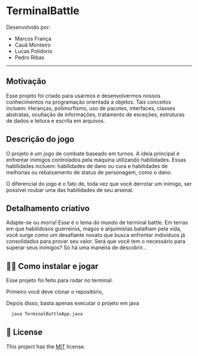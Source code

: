 # TerminalBattle
Desenvolvido por:
- Marcos França
- Cauã Monteiro
- Lucas Polidorio
- Pedro Ribas
---
## Motivação
Esse projeto foi criado para usarmos e desenvolvermos nossos conhecimentos na programação orientada a objetos. Tais conceitos incluem: Heranças, polimorfismo, uso de pacotes, interfaces, classes abstratas, ocultação de informações, tratamento de exceções, estruturas de dados e leitura e escrita em arquivos.

## Descrição do jogo
O projeto é um jogo de combate baseado em turnos. A ideia principal é enfrentar inimigos controlados pela máquina utilizando habilidades. Essas habilidades incluem: habilidades de dano ou cura e habilidades de melhorias ou rebaixamento de status de personagem, como o dano.

O diferencial do jogo é o fato de, toda vez que você derrotar um inimigo, ser possível roubar uma das habilidades de seu arsenal.

## Detalhamento criativo

Adapte-se ou morra! Esse é o lema do mundo de terminal battle. Em terras em que habilidosos guerreiros, magos e alquimistas batalham pela vida, você surge como um desafiante novato que busca enfrentar indivíduos já consolidados para provar seu valor. Será que você tem o necessário para superar seus inimigos? Só há uma maneira de descobrir...
## 👨‍💻 Como instalar e jogar

Esse projeto foi feito para rodar no terminal.

Primeiro você deve clonar o repositório,

Depois disso, basta apenas executar o projeto em java

```bash
  java TerminalBattleApp.java
```
## 📝 License
This project has the [MIT](https://choosealicense.com/licenses/mit/) license.
